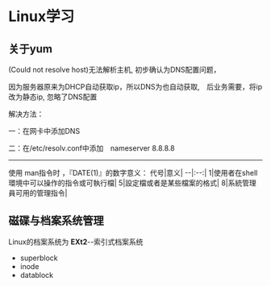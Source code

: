 # Linux学习

## 关于yum

(Could not resolve host)无法解析主机, 初步确认为DNS配置问题，

 因为服务器原来为DHCP自动获取ip，所以DNS为也自动获取,　后业务需要，将ip改为静态ip,  忽略了DNS配置

解决方法：

 一：在网卡中添加DNS

 二：在/etc/resolv.conf中添加　nameserver 8.8.8.8</br>

 ---
使用 man指令时 ，『DATE(1)』的数字意义：
 代号|意义|
 --|:--:|
1|使用者在shell環境中可以操作的指令或可執行檔|
5|設定檔或者是某些檔案的格式|
8|系統管理員可用的管理指令|

## 磁碟与档案系统管理

Linux的档案系统为 **EXt2**--索引式档案系统

* superblock
* inode
* datablock  
